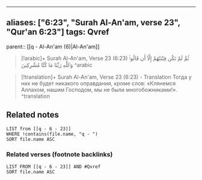 
---
aliases: ["6:23", "Surah Al-An'am, verse 23", "Qur'an 6:23"]
tags: Qvref
---

parent:: [[q - Al-An'am (6)|Al-An'am]]

> [!arabic]+ Surah Al-An'am, Verse 23 (6:23)
> <span class="quran-arabic">ثُمَّ لَمْ تَكُن فِتْنَتُهُمْ إِلَّآ أَن قَالُوا۟ وَٱللَّهِ رَبِّنَا مَا كُنَّا مُشْرِكِينَ</span>
^arabic

> [!translation]+ Surah Al-An'am, Verse 23 (6:23) - Translation
> Тогда у них не будет никакого оправдания, кроме слов: «Клянемся Аллахом, нашим Господом, мы не были многобожниками!».
^translation



## Related notes
```dataview
LIST from [[q - 6 - 23]]
WHERE !contains(file.name, "q - ")
SORT file.name ASC
```

### Related verses (footnote backlinks)
```dataview
LIST FROM [[q - 6 - 23]] AND #Qvref
SORT file.name ASC
```

